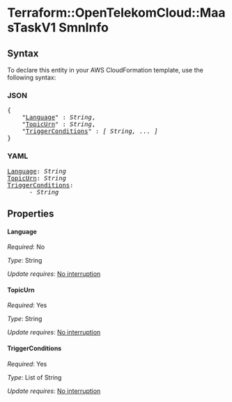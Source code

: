 # Terraform::OpenTelekomCloud::MaasTaskV1 SmnInfo

## Syntax

To declare this entity in your AWS CloudFormation template, use the following syntax:

### JSON

<pre>
{
    "<a href="#language" title="Language">Language</a>" : <i>String</i>,
    "<a href="#topicurn" title="TopicUrn">TopicUrn</a>" : <i>String</i>,
    "<a href="#triggerconditions" title="TriggerConditions">TriggerConditions</a>" : <i>[ String, ... ]</i>
}
</pre>

### YAML

<pre>
<a href="#language" title="Language">Language</a>: <i>String</i>
<a href="#topicurn" title="TopicUrn">TopicUrn</a>: <i>String</i>
<a href="#triggerconditions" title="TriggerConditions">TriggerConditions</a>: <i>
      - String</i>
</pre>

## Properties

#### Language

_Required_: No

_Type_: String

_Update requires_: [No interruption](https://docs.aws.amazon.com/AWSCloudFormation/latest/UserGuide/using-cfn-updating-stacks-update-behaviors.html#update-no-interrupt)

#### TopicUrn

_Required_: Yes

_Type_: String

_Update requires_: [No interruption](https://docs.aws.amazon.com/AWSCloudFormation/latest/UserGuide/using-cfn-updating-stacks-update-behaviors.html#update-no-interrupt)

#### TriggerConditions

_Required_: Yes

_Type_: List of String

_Update requires_: [No interruption](https://docs.aws.amazon.com/AWSCloudFormation/latest/UserGuide/using-cfn-updating-stacks-update-behaviors.html#update-no-interrupt)

